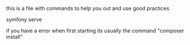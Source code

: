 this is a file with commands to help you out and use good practices

symfony serve

if you have a error when first starting its usually the command "composer install"

